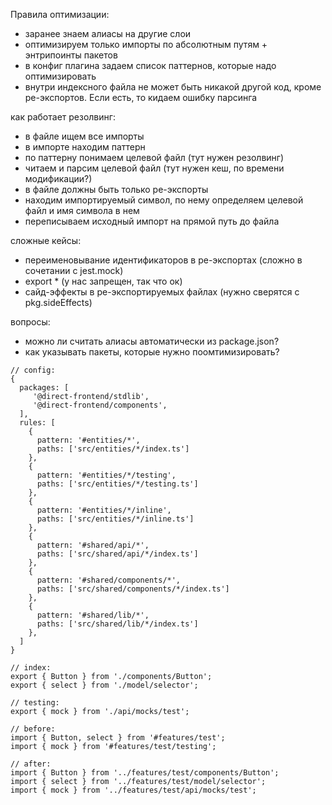 Правила оптимизации:

- заранее знаем алиасы на другие слои
- оптимизируем только импорты по абсолютным путям + энтрипоинты пакетов
- в конфиг плагина задаем список паттернов, которые надо оптимизировать
- внутри индексного файла не может быть никакой другой код, кроме ре-экспортов. Если есть, то кидаем ошибку парсинга

как работает резолвинг:

- в файле ищем все импорты
- в импорте находим паттерн
- по паттерну понимаем целевой файл (тут нужен резолвинг)
- читаем и парсим целевой файл (тут нужен кеш, по времени модификации?)
- в файле должны быть только ре-экспорты
- находим импортируемый символ, по нему определяем целевой файл и имя символа в нем
- переписываем исходный импорт на прямой путь до файла

сложные кейсы:

- переименовывание идентификаторов в ре-экспортах (сложно в сочетании с jest.mock)
- export \* (у нас запрещен, так что ок)
- сайд-эффекты в ре-экспортируемых файлах (нужно сверятся с pkg.sideEffects)

вопросы:

- можно ли считать алиасы автоматически из package.json?
- как указывать пакеты, которые нужно поомтимизировать?

```
// config:
{
  packages: [
     '@direct-frontend/stdlib',
     '@direct-frontend/components',
  ],
  rules: [
    {
      pattern: '#entities/*',
      paths: ['src/entities/*/index.ts']
    },
    {
      pattern: '#entities/*/testing',
      paths: ['src/entities/*/testing.ts']
    },
    {
      pattern: '#entities/*/inline',
      paths: ['src/entities/*/inline.ts']
    },
    {
      pattern: '#shared/api/*',
      paths: ['src/shared/api/*/index.ts']
    },
    {
      pattern: '#shared/components/*',
      paths: ['src/shared/components/*/index.ts']
    },
    {
      pattern: '#shared/lib/*',
      paths: ['src/shared/lib/*/index.ts']
    },
  ]
}

// index:
export { Button } from './components/Button';
export { select } from './model/selector';

// testing:
export { mock } from './api/mocks/test';

// before:
import { Button, select } from '#features/test';
import { mock } from '#features/test/testing';

// after:
import { Button } from '../features/test/components/Button';
import { select } from '../features/test/model/selector';
import { mock } from '../features/test/api/mocks/test';
```

